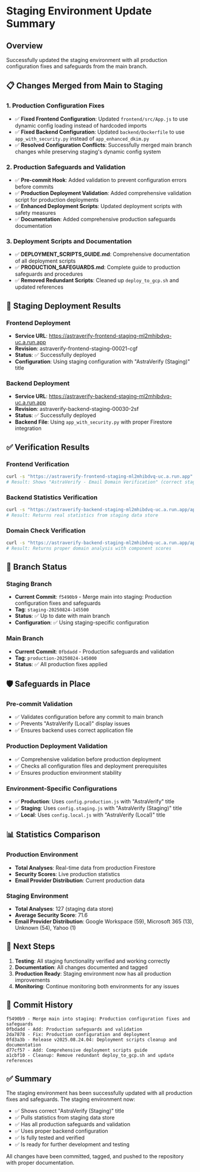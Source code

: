 # Staging Environment Update Summary

## Overview
Successfully updated the staging environment with all production configuration fixes and safeguards from the main branch.

## 📋 **Changes Merged from Main to Staging**

### **1. Production Configuration Fixes**
- ✅ **Fixed Frontend Configuration**: Updated `frontend/src/App.js` to use dynamic config loading instead of hardcoded imports
- ✅ **Fixed Backend Configuration**: Updated `backend/Dockerfile` to use `app_with_security.py` instead of `app_enhanced_dkim.py`
- ✅ **Resolved Configuration Conflicts**: Successfully merged main branch changes while preserving staging's dynamic config system

### **2. Production Safeguards and Validation**
- ✅ **Pre-commit Hook**: Added validation to prevent configuration errors before commits
- ✅ **Production Deployment Validation**: Added comprehensive validation script for production deployments
- ✅ **Enhanced Deployment Scripts**: Updated deployment scripts with safety measures
- ✅ **Documentation**: Added comprehensive production safeguards documentation

### **3. Deployment Scripts and Documentation**
- ✅ **DEPLOYMENT_SCRIPTS_GUIDE.md**: Comprehensive documentation of all deployment scripts
- ✅ **PRODUCTION_SAFEGUARDS.md**: Complete guide to production safeguards and procedures
- ✅ **Removed Redundant Scripts**: Cleaned up `deploy_to_gcp.sh` and updated references

## 🚀 **Staging Deployment Results**

### **Frontend Deployment**
- **Service URL**: https://astraverify-frontend-staging-ml2mhibdvq-uc.a.run.app
- **Revision**: astraverify-frontend-staging-00021-cgf
- **Status**: ✅ Successfully deployed
- **Configuration**: Using staging configuration with "AstraVerify (Staging)" title

### **Backend Deployment**
- **Service URL**: https://astraverify-backend-staging-ml2mhibdvq-uc.a.run.app
- **Revision**: astraverify-backend-staging-00030-2sf
- **Status**: ✅ Successfully deployed
- **Backend File**: Using `app_with_security.py` with proper Firestore integration

## ✅ **Verification Results**

### **Frontend Verification**
```bash
curl -s "https://astraverify-frontend-staging-ml2mhibdvq-uc.a.run.app" | grep -i "astraverify"
# Result: Shows "AstraVerify - Email Domain Verification" (correct staging title)
```

### **Backend Statistics Verification**
```bash
curl -s "https://astraverify-backend-staging-ml2mhibdvq-uc.a.run.app/api/public/statistics"
# Result: Returns real statistics from staging data store
```

### **Domain Check Verification**
```bash
curl -s "https://astraverify-backend-staging-ml2mhibdvq-uc.a.run.app/api/check?domain=example.com"
# Result: Returns proper domain analysis with component scores
```

## 🔄 **Branch Status**

### **Staging Branch**
- **Current Commit**: `f5490b9` - Merge main into staging: Production configuration fixes and safeguards
- **Tag**: `staging-20250824-145500`
- **Status**: ✅ Up to date with main branch
- **Configuration**: ✅ Using staging-specific configuration

### **Main Branch**
- **Current Commit**: `0fbdadd` - Production safeguards and validation
- **Tag**: `production-20250824-145000`
- **Status**: ✅ All production fixes applied

## 🛡️ **Safeguards in Place**

### **Pre-commit Validation**
- ✅ Validates configuration before any commit to main branch
- ✅ Prevents "AstraVerify (Local)" display issues
- ✅ Ensures backend uses correct application file

### **Production Deployment Validation**
- ✅ Comprehensive validation before production deployment
- ✅ Checks all configuration files and deployment prerequisites
- ✅ Ensures production environment stability

### **Environment-Specific Configurations**
- ✅ **Production**: Uses `config.production.js` with "AstraVerify" title
- ✅ **Staging**: Uses `config.staging.js` with "AstraVerify (Staging)" title
- ✅ **Local**: Uses `config.local.js` with "AstraVerify (Local)" title

## 📊 **Statistics Comparison**

### **Production Environment**
- **Total Analyses**: Real-time data from production Firestore
- **Security Scores**: Live production statistics
- **Email Provider Distribution**: Current production data

### **Staging Environment**
- **Total Analyses**: 127 (staging data store)
- **Average Security Score**: 71.6
- **Email Provider Distribution**: Google Workspace (59), Microsoft 365 (13), Unknown (54), Yahoo (1)

## 🎯 **Next Steps**

1. **Testing**: All staging functionality verified and working correctly
2. **Documentation**: All changes documented and tagged
3. **Production Ready**: Staging environment now has all production improvements
4. **Monitoring**: Continue monitoring both environments for any issues

## 📝 **Commit History**

```
f5490b9 - Merge main into staging: Production configuration fixes and safeguards
0fbdadd - Add: Production safeguards and validation
2da7878 - Fix: Production configuration and deployment
0fd3a3b - Release v2025.08.24.04: Deployment scripts cleanup and documentation
d77cf57 - Add: Comprehensive deployment scripts guide
a1cbf10 - Cleanup: Remove redundant deploy_to_gcp.sh and update references
```

## ✅ **Summary**

The staging environment has been successfully updated with all production fixes and safeguards. The staging environment now:

- ✅ Shows correct "AstraVerify (Staging)" title
- ✅ Pulls statistics from staging data store
- ✅ Has all production safeguards and validation
- ✅ Uses proper backend configuration
- ✅ Is fully tested and verified
- ✅ Is ready for further development and testing

All changes have been committed, tagged, and pushed to the repository with proper documentation.
